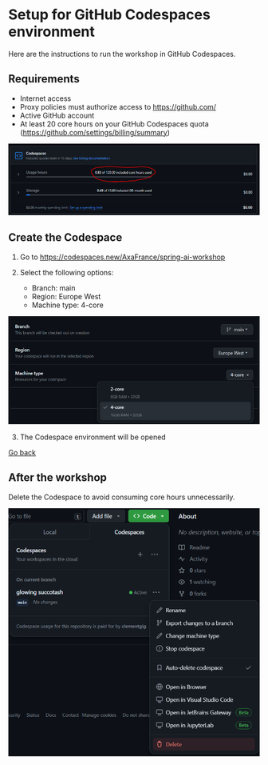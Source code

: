 # Setup for GitHub Codespaces environment

Here are the instructions to run the workshop in GitHub Codespaces.

## Requirements

- Internet access
- Proxy policies must authorize access to https://github.com/
- Active GitHub account
- At least 20 core hours on your GitHub Codespaces quota (https://github.com/settings/billing/summary)

![](../images/quota-codespace.png)

## Create the Codespace

1. Go to https://codespaces.new/AxaFrance/spring-ai-workshop

2. Select the following options:
   - Branch: main
   - Region: Europe West
   - Machine type: 4-core 

![](../images/options-codespace.png)

3. The Codespace environment will be opened

[Go back](../../README.md)

## After the workshop

Delete the Codespace to avoid consuming core hours unnecessarily.

![](../images/suppression-codespace.png)
